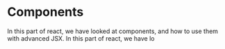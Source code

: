 # Components

In this part of react, we have looked at components, and how to use them with advanced JSX.
In this part of react, we have lo